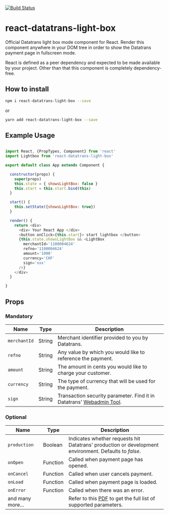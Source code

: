 [![Build Status](https://travis-ci.org/datatrans/react-datatrans-light-box.svg?branch=master)](https://travis-ci.org/datatrans/react-datatrans-light-box)

# react-datatrans-light-box
Official Datatrans light box mode component for React.
Render this component anywhere in your DOM tree in order to show the Datatrans payment page in fullscreen mode.

React is defined as a peer dependency and expected to be made available by your project. Other than that this component is completely dependency-free.

## How to install

```bash
npm i react-datatrans-light-box --save
```

or

```bash
yarn add react-datatrans-light-box --save
```

## Example Usage
```javascript

import React, {PropTypes, Component} from 'react'
import Lightbox from 'react-datatrans-light-box'

export default class App extends Component {

  constructor(props) {
    super(props)
    this.state = { showsLightBox: false }
    this.start = this.start.bind(this)
  }

  start() {
    this.setState({showsLightBox: true})
  }

  render() {
    return <div>
      <div> Your React App </div>
      <button onClick={this.start}> start lightbox </button>
      {this.state.showsLightBox && <LightBox
        merchantId='1100004624'
        refno='1100004624'
        amount='1000'
        currency='CHF'
        sign='xxx'
      />}
    </div>
  }

}

```

## Props

### Mandatory
Name | Type | Description
-----|------|-----
```merchantId``` | String | Merchant identifier provided to you by Datatrans.
```refno``` | String | Any value by which you would like to reference the payment.
```amount``` | String |The amount in cents you would like to charge your customer.
```currency``` | String | The type of currency that will be used for the payment.
```sign``` | String | Transaction security parameter. Find it in Datatrans' [Webadmin Tool](https://payment.datatrans.biz/). 

### Optional
Name | Type |Description
-----|------|---------
```production``` | Boolean | Indicates whether requests hit Datatrans' production or development environment. Defaults to *false*. 
```onOpen``` | Function | Called when payment page has opened.
```onCancel``` | Function | Called when user cancels payment.
```onLoad``` | Function | Called when payment page is loaded.
```onError``` | Function | Called when there was an error.
and many more... | | Refer to this [PDF](https://pilot.datatrans.biz/showcase/doc/Technical_Implementation_Guide.pdf) to get the full list of supported parameters.



